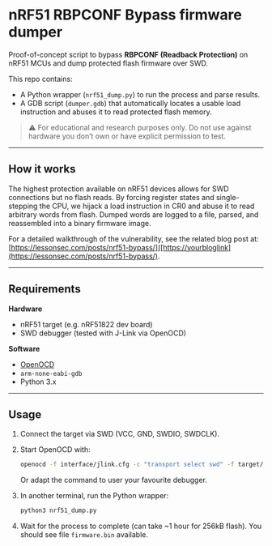 # nRF51 RBPCONF Bypass firmware dumper

Proof-of-concept script to bypass **RBPCONF (Readback Protection)** on nRF51 MCUs and dump protected flash firmware over SWD.

This repo contains:
- A Python wrapper (`nrf51_dump.py`) to run the process and parse results.
- A GDB script (`dumper.gdb`) that automatically locates a usable load instruction and abuses it to read protected flash memory.

  

> ⚠️ For educational and research purposes only. Do not use against hardware you don’t own or have explicit permission to test.

---

## How it works

The highest protection available on nRF51 devices allows for SWD connections but no flash reads. By forcing register states and single-stepping the CPU, we hijack a load instruction in CR0 and abuse it to read arbitrary words from flash.
Dumped words are logged to a file, parsed, and reassembled into a binary firmware image.

For a detailed walkthrough of the vulnerability, see the related blog post at: [https://lessonsec.com/posts/nrf51-bypass/]([https://yourbloglink](https://lessonsec.com/posts/nrf51-bypass/).

---

## Requirements

**Hardware**
- nRF51 target (e.g. nRF51822 dev board)
- SWD debugger (tested with J-Link via OpenOCD)

**Software**
- [OpenOCD](https://openocd.org/)
- `arm-none-eabi-gdb`
- Python 3.x

---

## Usage

1. Connect the target via SWD (VCC, GND, SWDIO, SWDCLK).
2. Start OpenOCD with:

   ```bash
   openocd -f interface/jlink.cfg -c "transport select swd" -f target/nrf51.cfg
   ```
   Or adapt the command to user your favourite debugger.

3. In another terminal, run the Python wrapper:
   ```bash
   python3 nrf51_dump.py
   ```
4. Wait for the process to complete (can take ~1 hour for 256kB flash).
   You should see file `firmware.bin` available.
